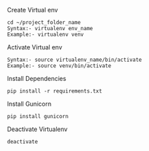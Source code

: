 
Create Virtual env

    cd ~/project_folder_name
    Syntax:- virtualenv env_name
    Example:- virtualenv venv
  
Activate Virtual env

    Syntax:- source virtualenv_name/bin/activate
    Example:- source venv/bin/activate

Install Dependencies

    pip install -r requirements.txt
  
Install Gunicorn

    pip install gunicorn
  
Deactivate Virtualenv

    deactivate
